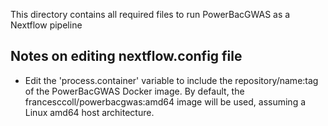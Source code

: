 This directory contains all required files to run PowerBacGWAS as a Nextflow pipeline

## Notes on editing nextflow.config file
* Edit the 'process.container' variable to include the repository/name:tag of the PowerBacGWAS Docker image. By default, the francesccoll/powerbacgwas:amd64 image will be used, assuming a Linux amd64 host architecture.
